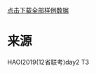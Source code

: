 
<a class="ke-insertfile" href="/upload/file/20190408/20190408094834_43049.zip" target="_blank">点击下载全部样例数据</a> 

# 来源


<p>
HAOI2019(12省联考)day2 T3
</p>
